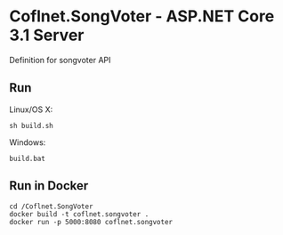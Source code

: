 # Coflnet.SongVoter - ASP.NET Core 3.1 Server

Definition for songvoter API

## Run

Linux/OS X:

```
sh build.sh
```

Windows:

```
build.bat
```
## Run in Docker

```
cd /Coflnet.SongVoter
docker build -t coflnet.songvoter .
docker run -p 5000:8080 coflnet.songvoter
```
